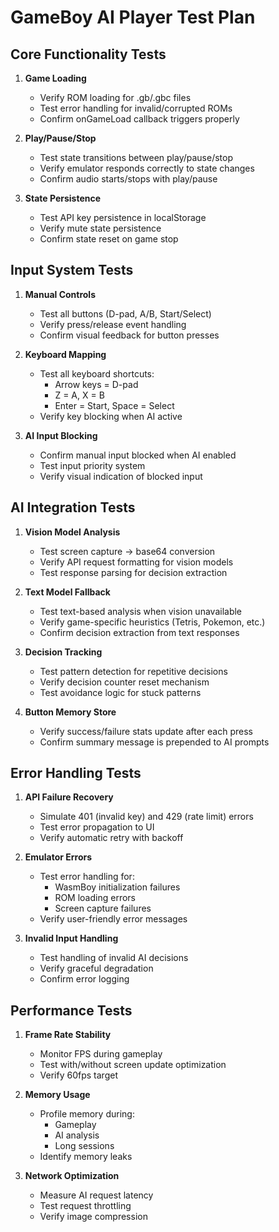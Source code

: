 # GameBoy AI Player Test Plan

## Core Functionality Tests
1. **Game Loading**
   - Verify ROM loading for .gb/.gbc files
   - Test error handling for invalid/corrupted ROMs
   - Confirm onGameLoad callback triggers properly

2. **Play/Pause/Stop**
   - Test state transitions between play/pause/stop
   - Verify emulator responds correctly to state changes
   - Confirm audio starts/stops with play/pause

3. **State Persistence**
   - Test API key persistence in localStorage
   - Verify mute state persistence
   - Confirm state reset on game stop

## Input System Tests
1. **Manual Controls**
   - Test all buttons (D-pad, A/B, Start/Select)
   - Verify press/release event handling
   - Confirm visual feedback for button presses

2. **Keyboard Mapping**
   - Test all keyboard shortcuts:
     - Arrow keys = D-pad
     - Z = A, X = B
     - Enter = Start, Space = Select
   - Verify key blocking when AI active

3. **AI Input Blocking**
   - Confirm manual input blocked when AI enabled
   - Test input priority system
   - Verify visual indication of blocked input

## AI Integration Tests
1. **Vision Model Analysis**
   - Test screen capture → base64 conversion
   - Verify API request formatting for vision models
   - Test response parsing for decision extraction

2. **Text Model Fallback**
   - Test text-based analysis when vision unavailable
   - Verify game-specific heuristics (Tetris, Pokemon, etc.)
   - Confirm decision extraction from text responses

3. **Decision Tracking**
   - Test pattern detection for repetitive decisions
   - Verify decision counter reset mechanism
   - Test avoidance logic for stuck patterns
4. **Button Memory Store**
   - Verify success/failure stats update after each press
   - Confirm summary message is prepended to AI prompts

## Error Handling Tests
1. **API Failure Recovery**
   - Simulate 401 (invalid key) and 429 (rate limit) errors
   - Test error propagation to UI
   - Verify automatic retry with backoff

2. **Emulator Errors**
   - Test error handling for:
     - WasmBoy initialization failures
     - ROM loading errors
     - Screen capture failures
   - Verify user-friendly error messages

3. **Invalid Input Handling**
   - Test handling of invalid AI decisions
   - Verify graceful degradation
   - Confirm error logging

## Performance Tests
1. **Frame Rate Stability**
   - Monitor FPS during gameplay
   - Test with/without screen update optimization
   - Verify 60fps target

2. **Memory Usage**
   - Profile memory during:
     - Gameplay
     - AI analysis
     - Long sessions
   - Identify memory leaks

3. **Network Optimization**
   - Measure AI request latency
   - Test request throttling
   - Verify image compression